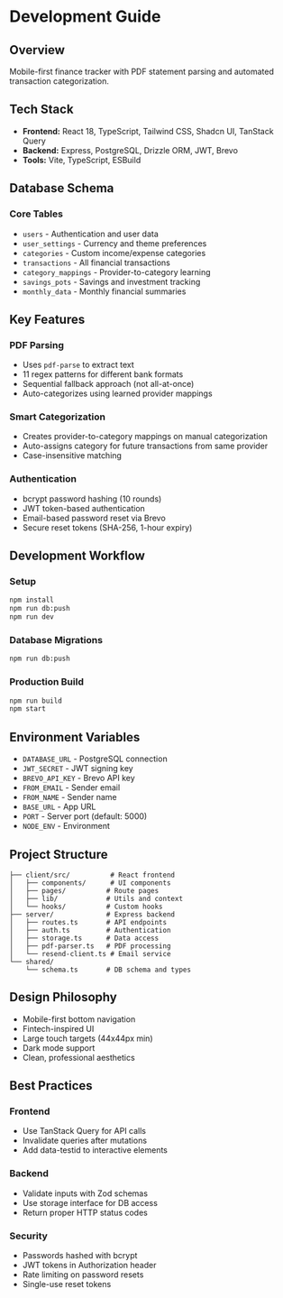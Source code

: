 # Development Guide

## Overview
Mobile-first finance tracker with PDF statement parsing and automated transaction categorization.

## Tech Stack
- **Frontend:** React 18, TypeScript, Tailwind CSS, Shadcn UI, TanStack Query
- **Backend:** Express, PostgreSQL, Drizzle ORM, JWT, Brevo
- **Tools:** Vite, TypeScript, ESBuild

## Database Schema

### Core Tables
- `users` - Authentication and user data
- `user_settings` - Currency and theme preferences
- `categories` - Custom income/expense categories
- `transactions` - All financial transactions
- `category_mappings` - Provider-to-category learning
- `savings_pots` - Savings and investment tracking
- `monthly_data` - Monthly financial summaries

## Key Features

### PDF Parsing
- Uses `pdf-parse` to extract text
- 11 regex patterns for different bank formats
- Sequential fallback approach (not all-at-once)
- Auto-categorizes using learned provider mappings

### Smart Categorization
- Creates provider-to-category mappings on manual categorization
- Auto-assigns category for future transactions from same provider
- Case-insensitive matching

### Authentication
- bcrypt password hashing (10 rounds)
- JWT token-based authentication
- Email-based password reset via Brevo
- Secure reset tokens (SHA-256, 1-hour expiry)

## Development Workflow

### Setup
```bash
npm install
npm run db:push
npm run dev
```

### Database Migrations
```bash
npm run db:push
```

### Production Build
```bash
npm run build
npm start
```

## Environment Variables
- `DATABASE_URL` - PostgreSQL connection
- `JWT_SECRET` - JWT signing key
- `BREVO_API_KEY` - Brevo API key
- `FROM_EMAIL` - Sender email
- `FROM_NAME` - Sender name
- `BASE_URL` - App URL
- `PORT` - Server port (default: 5000)
- `NODE_ENV` - Environment

## Project Structure
```
├── client/src/          # React frontend
│   ├── components/      # UI components
│   ├── pages/          # Route pages
│   ├── lib/            # Utils and context
│   └── hooks/          # Custom hooks
├── server/             # Express backend
│   ├── routes.ts       # API endpoints
│   ├── auth.ts         # Authentication
│   ├── storage.ts      # Data access
│   ├── pdf-parser.ts   # PDF processing
│   └── resend-client.ts # Email service
└── shared/
    └── schema.ts       # DB schema and types
```

## Design Philosophy
- Mobile-first bottom navigation
- Fintech-inspired UI
- Large touch targets (44x44px min)
- Dark mode support
- Clean, professional aesthetics

## Best Practices

### Frontend
- Use TanStack Query for API calls
- Invalidate queries after mutations
- Add data-testid to interactive elements

### Backend
- Validate inputs with Zod schemas
- Use storage interface for DB access
- Return proper HTTP status codes

### Security
- Passwords hashed with bcrypt
- JWT tokens in Authorization header
- Rate limiting on password resets
- Single-use reset tokens